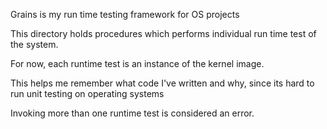 Grains is my run time testing framework for OS projects

This directory holds procedures which performs individual run time test of the system.

For now, each runtime test is an instance of the kernel image.

This helps me remember what code I've written and why, since its hard to run unit testing on 
operating systems

Invoking more than one runtime test is considered an error. 
